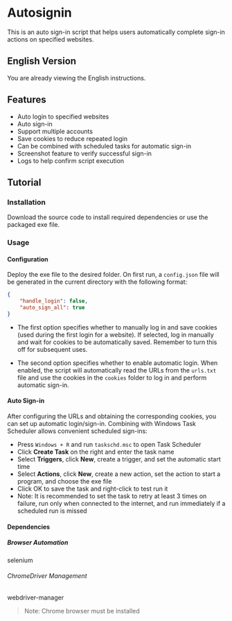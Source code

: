 # Autosignin
This is an auto sign-in script that helps users automatically complete sign-in actions on specified websites.

## English Version
You are already viewing the English instructions.

## Features
- Auto login to specified websites
- Auto sign-in
- Support multiple accounts
- Save cookies to reduce repeated login
- Can be combined with scheduled tasks for automatic sign-in
- Screenshot feature to verify successful sign-in
- Logs to help confirm script execution

## Tutorial

### Installation
Download the source code to install required dependencies or use the packaged exe file.

### Usage

#### Configuration
Deploy the exe file to the desired folder. On first run, a `config.json` file will be generated in the current directory with the following format:

```json
{
    "handle_login": false,
    "auto_sign_all": true
}
```

- The first option specifies whether to manually log in and save cookies (used during the first login for a website). If selected, log in manually and wait for cookies to be automatically saved. Remember to turn this off for subsequent uses.

- The second option specifies whether to enable automatic login. When enabled, the script will automatically read the URLs from the `urls.txt` file and use the cookies in the `cookies` folder to log in and perform automatic sign-in.

#### Auto Sign-in
After configuring the URLs and obtaining the corresponding cookies, you can set up automatic login/sign-in. Combining with Windows Task Scheduler allows convenient scheduled sign-ins:

  - Press `Windows + R` and run `taskschd.msc` to open Task Scheduler
  - Click **Create Task** on the right and enter the task name
  - Select **Triggers**, click **New**, create a trigger, and set the automatic start time
  - Select **Actions**, click **New**, create a new action, set the action to start a program, and choose the exe file
  - Click OK to save the task and right-click to test run it
  - Note: It is recommended to set the task to retry at least 3 times on failure, run only when connected to the internet, and run immediately if a scheduled run is missed

#### Dependencies
##### Browser Automation
selenium

###### ChromeDriver Management
webdriver-manager

> Note: Chrome browser must be installed
